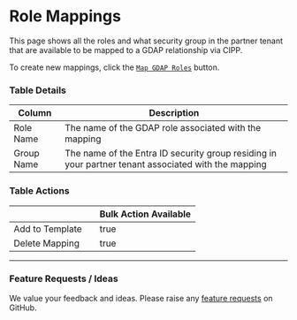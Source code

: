 # Role Mappings

This page shows all the roles and what security group in the partner tenant that are available to be mapped to a GDAP relationship via CIPP.

To create new mappings, click the [`Map GDAP Roles`](add.md) button.

### Table Details

| Column     | Description                                                                                         |
| ---------- | --------------------------------------------------------------------------------------------------- |
| Role Name  | The name of the GDAP role associated with the mapping                                               |
| Group Name | The name of the Entra ID security group residing in your partner tenant associated with the mapping |

### Table Actions

<table><thead><tr><th></th><th></th><th data-type="checkbox">Bulk Action Available</th></tr></thead><tbody><tr><td>Add to Template</td><td></td><td>true</td></tr><tr><td>Delete Mapping</td><td></td><td>true</td></tr></tbody></table>

***

### Feature Requests / Ideas

We value your feedback and ideas. Please raise any [feature requests](https://github.com/KelvinTegelaar/CIPP/issues/new?assignees=\&labels=enhancement%2Cno-priority\&projects=\&template=feature.yml\&title=%5BFeature+Request%5D%3A+) on GitHub.
